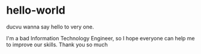 # hello-world

ducvu wanna say hello to very one.

I'm a bad Information Technology Engineer, so I hope everyone can help me to improve our skills.
Thank you so much
